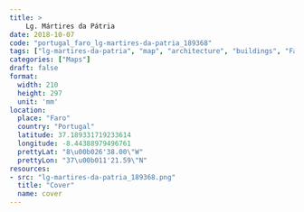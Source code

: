 ```yaml
---
title: > 
    Lg. Mártires da Pátria
date: 2018-10-07
code: "portugal_faro_lg-martires-da-patria_189368"
tags: ["lg-martires-da-patria", "map", "architecture", "buildings", "Faro", "Portugal"]
categories: ["Maps"]
draft: false
format:
  width: 210
  height: 297
  unit: 'mm'
location:
  place: "Faro"
  country: "Portugal"
  latitude: 37.189331719233614
  longitude: -8.44388979496761
  prettyLat: "8\u00b026'38.00\"W"
  prettyLon: "37\u00b011'21.59\"N"
resources:
- src: "lg-martires-da-patria_189368.png"
  title: "Cover"
  name: cover
---
```


